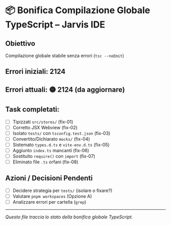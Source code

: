 # 📦 Bonifica Compilazione Globale TypeScript – Jarvis IDE

## Obiettivo
Compilazione globale stabile senza errori (`tsc --noEmit`)

## Errori iniziali: 2124
## Errori attuali: 🟡 2124 (da aggiornare)

## Task completati:
- [ ] Tipizzati `src/stores/` (fix-01)
- [ ] Corretto JSX Webview (fix-02)
- [ ] Isolato `tests/` con `tsconfig.test.json` (fix-03)
- [ ] Convertito/Dichiarato `mocks/` (fix-04)
- [ ] Sistemato `types.d.ts` e `vite-env.d.ts` (fix-05)
- [ ] Aggiunto `index.ts` mancanti (fix-06)
- [ ] Sostituito `require()` con `import` (fix-07)
- [ ] Eliminato file `.ts` orfani (fix-08)

## Azioni / Decisioni Pendenti
- [ ] Decidere strategia per `tests/` (isolare o fixare?)
- [ ] Valutare `pnpm workspaces` (Opzione A)
- [ ] Analizzare errori per cartella (`grep`)

---
*Questo file traccia lo stato della bonifica globale TypeScript.* 